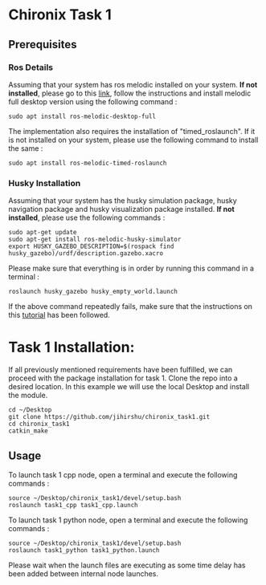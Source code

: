 # Chironix Task 1

## Prerequisites

### Ros Details
Assuming that your system has ros melodic installed on your system. <strong>If not installed</strong>, please go to this [link](http://wiki.ros.org/melodic/Installation/Ubuntu), follow the instructions and install melodic full desktop version using the following command :

	sudo apt install ros-melodic-desktop-full

The implementation also requires the installation of "timed_roslaunch". If it is not installed on your system, please use the following command to install the same : 

	sudo apt install ros-melodic-timed-roslaunch

### Husky Installation
Assuming that your system has the husky simulation package, husky navigation package and husky visualization package installed. <strong>If not installed</strong>, please use the following commands : 

	sudo apt-get update
	sudo apt-get install ros-melodic-husky-simulator
	export HUSKY_GAZEBO_DESCRIPTION=$(rospack find husky_gazebo)/urdf/description.gazebo.xacro

Please make sure that everything is in order by running this command in a terminal : 

	roslaunch husky_gazebo husky_empty_world.launch

If the above command repeatedly fails, make sure that the instructions on this [tutorial](http://wiki.ros.org/Robots/Husky) has been followed.		


# Task 1 Installation:
If all previously mentioned requirements have been fulfilled, we can proceed with the package installation for task 1. Clone the repo into a desired location. In this example we will use the local Desktop and install the module.

    cd ~/Desktop
    git clone https://github.com/jihirshu/chironix_task1.git
    cd chironix_task1
    catkin_make

## Usage

To launch task 1 cpp node, open a terminal and execute the following commands : 

    source ~/Desktop/chironix_task1/devel/setup.bash
    roslaunch task1_cpp task1_cpp.launch
    
To launch task 1 python node, open a terminal and execute the following commands : 

    source ~/Desktop/chironix_task1/devel/setup.bash
    roslaunch task1_python task1_python.launch
    
Please wait when the launch files are executing as some time delay has been added between internal node launches.
